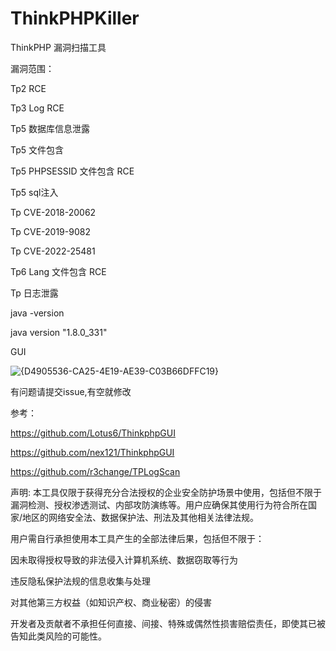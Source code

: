 # ThinkPHPKiller
ThinkPHP 漏洞扫描工具

漏洞范围：

Tp2 RCE

Tp3 Log RCE

Tp5 数据库信息泄露

Tp5 文件包含

Tp5 PHPSESSID 文件包含 RCE

Tp5 sql注入

Tp CVE-2018-20062

Tp CVE-2019-9082

Tp CVE-2022-25481

Tp6 Lang 文件包含 RCE

Tp 日志泄露



java -version

java version "1.8.0_331"



GUI 

![{D4905536-CA25-4E19-AE39-C03B66DFFC19}](https://github.com/user-attachments/assets/cda094a5-66b2-4f7f-9227-09550d5b2b51)

有问题请提交issue,有空就修改

参考：

https://github.com/Lotus6/ThinkphpGUI

https://github.com/nex121/ThinkphpGUI

https://github.com/r3change/TPLogScan




声明:
本工具仅限于获得充分合法授权的企业安全防护场景中使用，包括但不限于漏洞检测、授权渗透测试、内部攻防演练等。用户应确保其使用行为符合所在国家/地区的网络安全法、数据保护法、刑法及其他相关法律法规。

用户需自行承担使用本工具产生的全部法律后果，包括但不限于：

因未取得授权导致的非法侵入计算机系统、数据窃取等行为

违反隐私保护法规的信息收集与处理

对其他第三方权益（如知识产权、商业秘密）的侵害

开发者及贡献者不承担任何直接、间接、特殊或偶然性损害赔偿责任，即使其已被告知此类风险的可能性。




